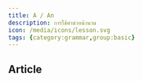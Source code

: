 ```yaml
---
title: A / An
description: การใช้คำนำหน้านาม
icon: /media/icons/lesson.svg
tags: {category:grammar,group:basic}
---
```


## Article